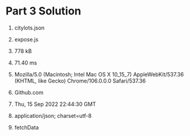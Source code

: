 # Part 3 Solution

1. citylots.json

2. expose.js

3. 778 kB

4. 71.40 ms

5. Mozilla/5.0 (Macintosh; Intel Mac OS X 10_15_7) AppleWebKit/537.36 (KHTML, like Gecko) Chrome/106.0.0.0 Safari/537.36

6. Github.com

7. Thu, 15 Sep 2022 22:44:30 GMT

8. application/json; charset=utf-8

9. fetchData
